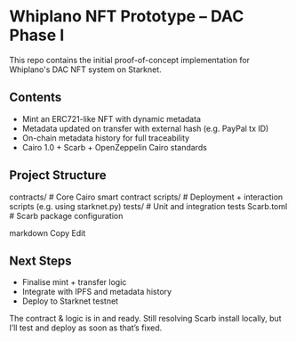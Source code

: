 # Whiplano NFT Prototype – DAC Phase I

This repo contains the initial proof-of-concept implementation for Whiplano's DAC NFT system on Starknet.

## Contents

-  Mint an ERC721-like NFT with dynamic metadata  
-  Metadata updated on transfer with external hash (e.g. PayPal tx ID)  
-  On-chain metadata history for full traceability  
-  Cairo 1.0 + Scarb + OpenZeppelin Cairo standards  

## Project Structure

contracts/ # Core Cairo smart contract
scripts/ # Deployment + interaction scripts (e.g. using starknet.py)
tests/ # Unit and integration tests
Scarb.toml # Scarb package configuration

markdown
Copy
Edit

## Next Steps

- Finalise mint + transfer logic  
- Integrate with IPFS and metadata history  
- Deploy to Starknet testnet  

The contract & logic is in and ready. Still resolving Scarb install locally, but I’ll test and deploy as soon as that’s fixed.